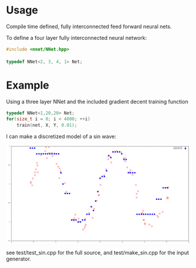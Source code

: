 # Usage

Compile time defined, fully interconnected feed forward neural nets.

To define a four layer fully interconnected neural network:

```c++
#include <nnet/NNet.hpp>

typedef NNet<2, 3, 4, 1> Net;
```

# Example

Using a three layer NNet and the included gradient decent training function

```c++
typedef NNet<1,20,20> Net;
for(size_t i = 0; i < 4000; ++i)
    train(net, X, Y, 0.01);
```

I can make a discretized model of a sin wave:

![learned sin wave](https://raw.githubusercontent.com/nothingisbad/nnet/master/test/scaled-learned-sin-wave.png)

see test/test_sin.cpp for the full source, and test/make_sin.cpp for the input generator.
